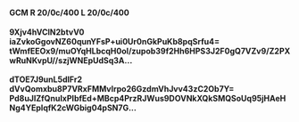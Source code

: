 #### GCM R 20/0c/400 L 20/0c/400
**9Xjv4hVClN2btvV0**<br/>**iaZvkoGgovNZ60qunYFsP+ui0Ur0nGkPuKb8pqSrfu4=**<br/>**tWmfEEOx9/muOYqHLbcqH0ol/zupob39f2Hh6HPS3J2F0gQ7VZv9/Z2PXwRuNKvpU//szjWNEpUdSq3A...**<br/><br/>
**dTOE7J9unL5dlFr2**<br/>**dVvQomxbu8P7VRxFMMvIrpo26GzdmVhJvv43zC2Ob7Y=**<br/>**Pd8uJIZfQnuIxPIbfEd+MBcp4PrzRJWus9DOVNkXQkSMQSoUq95jHAeHNg4YEpIqfK2cWGbig04pSN7G...**